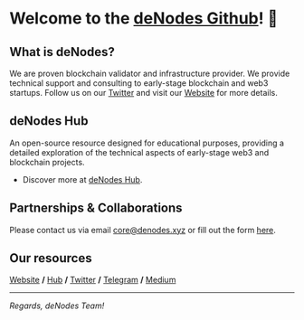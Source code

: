 # **Welcome to the [deNodes Github](https://github.com/denodesxyz)! 👋**

## What is deNodes?
We are proven blockchain validator and infrastructure provider. We provide technical support and consulting to early-stage blockchain and web3 startups.
Follow us on our [Twitter](https://twitter.com/_denodes) and visit our [Website](http://denodes.xyz/) for more details.

## deNodes Hub
An open-source resource designed for educational purposes, providing a detailed exploration of the technical aspects of early-stage web3 and blockchain projects.
- Discover more at [deNodes Hub](https://hub.denodes.xyz).

## Partnerships & Collaborations
Please contact us via email core@denodes.xyz or fill out the form [here](https://forms.gle/c4mMGyikFUQVJZEA7).

## Our resources
[Website](https://denodes.xyz) **/** [Hub](https://hub.denodes.xyz) **/** [Twitter](https://twitter.com/_denodes) **/** [Telegram](https://t.me/denodes) **/** [Medium](https://medium.com/@denodes)

---
*Regards, 
deNodes Team!*
<!---
denodesxyz/denodesxyz is a ✨ special ✨ repository because its `README.md` (this file) appears on your GitHub profile.
You can click the Preview link to take a look at your changes.
--->
